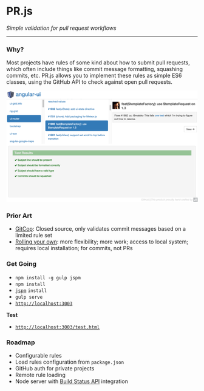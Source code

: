 # PR.js

_Simple validation for pull request workflows_

---

### Why?

Most projects have rules of some kind about how to submit pull requests, which often include things like commit message formatting, squashing commits, etc. PR.js allows you to implement these rules as simple ES6 classes, using the GitHub API to check against open pull requests.

![Screenshot](screenshot.png)

### Prior Art

 - [GitCop](https://gitcop.com/): Closed source, only validates commit messages based on a limited rule set
 - [Rolling your own](http://addamhardy.com/blog/2013/06/05/good-commit-messages-and-enforcing-them-with-git-hooks/): more flexibility; more work; access to local system; requires local installation; for commits, not PRs


### Get Going

 - `npm install -g gulp jspm`
 - `npm install`
 - [`jspm`](http://jspm.io/) `install`
 - `gulp serve`
 - [`http://localhost:3003`](http://localhost:3003)

**Test**

 - [`http://localhost:3003/test.html`](http://localhost:3003/test.html)

### Roadmap

 - Configurable rules
 - Load rules configuration from `package.json`
 - GitHub auth for private projects
 - Remote rule loading
 - Node server with [Build Status API](https://developer.github.com/v3/repos/statuses/) integration